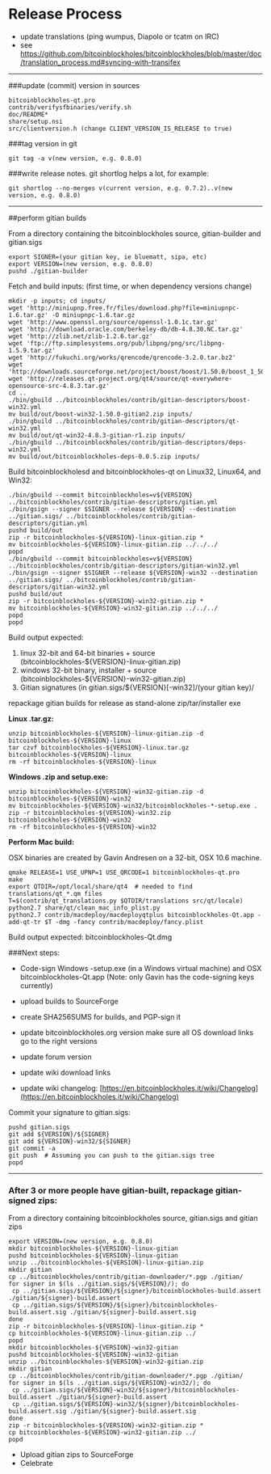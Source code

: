 Release Process
====================

* update translations (ping wumpus, Diapolo or tcatm on IRC)
* see https://github.com/bitcoinblockholes/bitcoinblockholes/blob/master/doc/translation_process.md#syncing-with-transifex

* * *

###update (commit) version in sources


	bitcoinblockholes-qt.pro
	contrib/verifysfbinaries/verify.sh
	doc/README*
	share/setup.nsi
	src/clientversion.h (change CLIENT_VERSION_IS_RELEASE to true)

###tag version in git

	git tag -a v(new version, e.g. 0.8.0)

###write release notes. git shortlog helps a lot, for example:

	git shortlog --no-merges v(current version, e.g. 0.7.2)..v(new version, e.g. 0.8.0)

* * *

##perform gitian builds

 From a directory containing the bitcoinblockholes source, gitian-builder and gitian.sigs
  
	export SIGNER=(your gitian key, ie bluematt, sipa, etc)
	export VERSION=(new version, e.g. 0.8.0)
	pushd ./gitian-builder

 Fetch and build inputs: (first time, or when dependency versions change)

	mkdir -p inputs; cd inputs/
	wget 'http://miniupnp.free.fr/files/download.php?file=miniupnpc-1.6.tar.gz' -O miniupnpc-1.6.tar.gz
	wget 'http://www.openssl.org/source/openssl-1.0.1c.tar.gz'
	wget 'http://download.oracle.com/berkeley-db/db-4.8.30.NC.tar.gz'
	wget 'http://zlib.net/zlib-1.2.6.tar.gz'
	wget 'ftp://ftp.simplesystems.org/pub/libpng/png/src/libpng-1.5.9.tar.gz'
	wget 'http://fukuchi.org/works/qrencode/qrencode-3.2.0.tar.bz2'
	wget 'http://downloads.sourceforge.net/project/boost/boost/1.50.0/boost_1_50_0.tar.bz2'
	wget 'http://releases.qt-project.org/qt4/source/qt-everywhere-opensource-src-4.8.3.tar.gz'
	cd ..
	./bin/gbuild ../bitcoinblockholes/contrib/gitian-descriptors/boost-win32.yml
	mv build/out/boost-win32-1.50.0-gitian2.zip inputs/
	./bin/gbuild ../bitcoinblockholes/contrib/gitian-descriptors/qt-win32.yml
	mv build/out/qt-win32-4.8.3-gitian-r1.zip inputs/
	./bin/gbuild ../bitcoinblockholes/contrib/gitian-descriptors/deps-win32.yml
	mv build/out/bitcoinblockholes-deps-0.0.5.zip inputs/

 Build bitcoinblockholesd and bitcoinblockholes-qt on Linux32, Linux64, and Win32:
  
	./bin/gbuild --commit bitcoinblockholes=v${VERSION} ../bitcoinblockholes/contrib/gitian-descriptors/gitian.yml
	./bin/gsign --signer $SIGNER --release ${VERSION} --destination ../gitian.sigs/ ../bitcoinblockholes/contrib/gitian-descriptors/gitian.yml
	pushd build/out
	zip -r bitcoinblockholes-${VERSION}-linux-gitian.zip *
	mv bitcoinblockholes-${VERSION}-linux-gitian.zip ../../../
	popd
	./bin/gbuild --commit bitcoinblockholes=v${VERSION} ../bitcoinblockholes/contrib/gitian-descriptors/gitian-win32.yml
	./bin/gsign --signer $SIGNER --release ${VERSION}-win32 --destination ../gitian.sigs/ ../bitcoinblockholes/contrib/gitian-descriptors/gitian-win32.yml
	pushd build/out
	zip -r bitcoinblockholes-${VERSION}-win32-gitian.zip *
	mv bitcoinblockholes-${VERSION}-win32-gitian.zip ../../../
	popd
	popd

  Build output expected:

  1. linux 32-bit and 64-bit binaries + source (bitcoinblockholes-${VERSION}-linux-gitian.zip)
  2. windows 32-bit binary, installer + source (bitcoinblockholes-${VERSION}-win32-gitian.zip)
  3. Gitian signatures (in gitian.sigs/${VERSION}[-win32]/(your gitian key)/

repackage gitian builds for release as stand-alone zip/tar/installer exe

**Linux .tar.gz:**

	unzip bitcoinblockholes-${VERSION}-linux-gitian.zip -d bitcoinblockholes-${VERSION}-linux
	tar czvf bitcoinblockholes-${VERSION}-linux.tar.gz bitcoinblockholes-${VERSION}-linux
	rm -rf bitcoinblockholes-${VERSION}-linux

**Windows .zip and setup.exe:**

	unzip bitcoinblockholes-${VERSION}-win32-gitian.zip -d bitcoinblockholes-${VERSION}-win32
	mv bitcoinblockholes-${VERSION}-win32/bitcoinblockholes-*-setup.exe .
	zip -r bitcoinblockholes-${VERSION}-win32.zip bitcoinblockholes-${VERSION}-win32
	rm -rf bitcoinblockholes-${VERSION}-win32

**Perform Mac build:**

  OSX binaries are created by Gavin Andresen on a 32-bit, OSX 10.6 machine.

	qmake RELEASE=1 USE_UPNP=1 USE_QRCODE=1 bitcoinblockholes-qt.pro
	make
	export QTDIR=/opt/local/share/qt4  # needed to find translations/qt_*.qm files
	T=$(contrib/qt_translations.py $QTDIR/translations src/qt/locale)
	python2.7 share/qt/clean_mac_info_plist.py
	python2.7 contrib/macdeploy/macdeployqtplus bitcoinblockholes-Qt.app -add-qt-tr $T -dmg -fancy contrib/macdeploy/fancy.plist

 Build output expected: bitcoinblockholes-Qt.dmg

###Next steps:

* Code-sign Windows -setup.exe (in a Windows virtual machine) and
  OSX bitcoinblockholes-Qt.app (Note: only Gavin has the code-signing keys currently)

* upload builds to SourceForge

* create SHA256SUMS for builds, and PGP-sign it

* update bitcoinblockholes.org version
  make sure all OS download links go to the right versions

* update forum version

* update wiki download links

* update wiki changelog: [https://en.bitcoinblockholes.it/wiki/Changelog](https://en.bitcoinblockholes.it/wiki/Changelog)

Commit your signature to gitian.sigs:

	pushd gitian.sigs
	git add ${VERSION}/${SIGNER}
	git add ${VERSION}-win32/${SIGNER}
	git commit -a
	git push  # Assuming you can push to the gitian.sigs tree
	popd

-------------------------------------------------------------------------

### After 3 or more people have gitian-built, repackage gitian-signed zips:

From a directory containing bitcoinblockholes source, gitian.sigs and gitian zips

	export VERSION=(new version, e.g. 0.8.0)
	mkdir bitcoinblockholes-${VERSION}-linux-gitian
	pushd bitcoinblockholes-${VERSION}-linux-gitian
	unzip ../bitcoinblockholes-${VERSION}-linux-gitian.zip
	mkdir gitian
	cp ../bitcoinblockholes/contrib/gitian-downloader/*.pgp ./gitian/
	for signer in $(ls ../gitian.sigs/${VERSION}/); do
	 cp ../gitian.sigs/${VERSION}/${signer}/bitcoinblockholes-build.assert ./gitian/${signer}-build.assert
	 cp ../gitian.sigs/${VERSION}/${signer}/bitcoinblockholes-build.assert.sig ./gitian/${signer}-build.assert.sig
	done
	zip -r bitcoinblockholes-${VERSION}-linux-gitian.zip *
	cp bitcoinblockholes-${VERSION}-linux-gitian.zip ../
	popd
	mkdir bitcoinblockholes-${VERSION}-win32-gitian
	pushd bitcoinblockholes-${VERSION}-win32-gitian
	unzip ../bitcoinblockholes-${VERSION}-win32-gitian.zip
	mkdir gitian
	cp ../bitcoinblockholes/contrib/gitian-downloader/*.pgp ./gitian/
	for signer in $(ls ../gitian.sigs/${VERSION}-win32/); do
	 cp ../gitian.sigs/${VERSION}-win32/${signer}/bitcoinblockholes-build.assert ./gitian/${signer}-build.assert
	 cp ../gitian.sigs/${VERSION}-win32/${signer}/bitcoinblockholes-build.assert.sig ./gitian/${signer}-build.assert.sig
	done
	zip -r bitcoinblockholes-${VERSION}-win32-gitian.zip *
	cp bitcoinblockholes-${VERSION}-win32-gitian.zip ../
	popd

- Upload gitian zips to SourceForge
- Celebrate 
